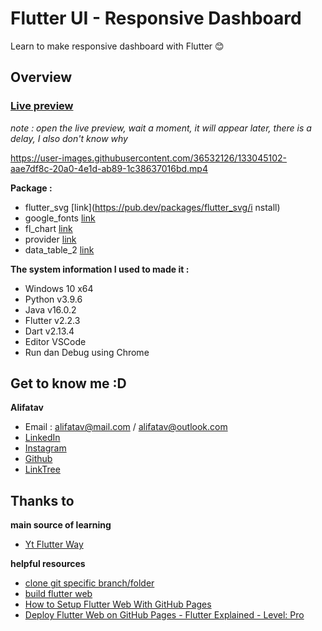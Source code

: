 # Flutter UI - Responsive Dashboard 

Learn to make responsive dashboard with Flutter 😊

## Overview

### [Live preview](https://alifatav.github.io/flutter_ui_responsive_dashboard/#/)
*note : open the live preview, wait a moment, it will appear later, there is a delay, I also don't know why*

https://user-images.githubusercontent.com/36532126/133045102-aae7df8c-20a0-4e1d-ab89-1c38637016bd.mp4

**Package :**   
* flutter_svg [link](https://pub.dev/packages/flutter_svg/i nstall)
* google_fonts [link](https://pub.dev/packages/google_fonts/install)
* fl_chart [link](https://pub.dev/packages/fl_chart/install)
* provider [link](https://pub.dev/packages/provider/install)
* data_table_2 [link](https://pub.dev/packages/data_table_2/install)

**The system information I used to made it :**
* Windows 10 x64
* Python v3.9.6
* Java v16.0.2
* Flutter v2.2.3
* Dart v2.13.4 
* Editor VSCode
* Run dan Debug using Chrome

## Get to know me :D
**Alifatav**
* Email : alifatav@mail.com / alifatav@outlook.com
* [LinkedIn](https://www.linkedin.com/in/alifatav)
* [Instagram](https://www.instagram.com/alifatav)
* [Github](https://github.com/alifatav)
* [LinkTree](https://linktr.ee/alifatav)

## Thanks to
**main source of learning**
* [Yt Flutter Way](https://www.youtube.com/c/TheFlutterWay/videos)

**helpful resources**
* [clone git specific branch/folder](https://devconnected.com/how-to-clone-a-git-repository/)
* [build flutter web](https://flutter.dev/docs/get-started/web)
* [How to Setup Flutter Web With GitHub Pages](https://www.youtube.com/watch?v=YfNC0QiYNB8)
* [Deploy Flutter Web on GitHub Pages - Flutter Explained - Level: Pro](https://www.youtube.com/watch?v=54SM24tLlhc)
